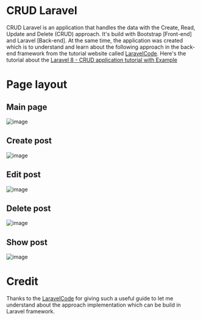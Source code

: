 # CRUD Laravel

CRUD Laravel is an application that handles the data with the Create, Read, Update and Delete (CRUD) approach. It's build with Bootstrap [Front-end] and Laravel [Back-end]. At the same time, the application was created which is to understand and learn about the following approach in the back-end framework from the tutorial website called [LaravelCode](https://www.laravelcode.com/). Here's the tutorial about the [Laravel 8 - CRUD application tutorial with Example](https://www.laravelcode.com/post/laravel-8-crud-application-tutorial-with-example)

# Page layout
## Main page
![image](https://user-images.githubusercontent.com/65068770/147852697-52e26135-7f4b-4680-bd8f-7195fe6d645c.png)

## Create post
![image](https://user-images.githubusercontent.com/65068770/147852722-adac2d14-1dc0-49e1-bac5-c84ef06c0de3.png)

## Edit post
![image](https://user-images.githubusercontent.com/65068770/147852735-6c358e8a-c0b2-49f7-8a9f-dbf2e8531002.png)

## Delete post
![image](https://user-images.githubusercontent.com/65068770/147852749-b05c5ee8-75b4-4218-a9c9-edc0d526a132.png)

## Show post
![image](https://user-images.githubusercontent.com/65068770/147852754-4d5b4116-78fe-4976-9e23-38517499c6fb.png)

# Credit
Thanks to the [LaravelCode](https://www.laravelcode.com/) for giving such a useful guide to let me understand about the approach implementation which can be build in Laravel framework.

